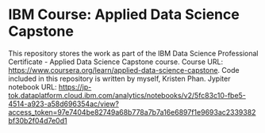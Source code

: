 # IBM Course: Applied Data Science Capstone
This repository stores the work as part of the IBM Data Science Professional Certificate - Applied Data Science Capstone course. Course URL: https://www.coursera.org/learn/applied-data-science-capstone.
Code included in this repository is written by myself, Kristen Phan.
Jypiter notebook URL: https://jp-tok.dataplatform.cloud.ibm.com/analytics/notebooks/v2/5fc83c10-fbe5-4514-a923-a58d696354ac/view?access_token=97e7404be82749a68b778a7b7a16e6897f1e9693ac2339382bf30b2f04d7e0d1
